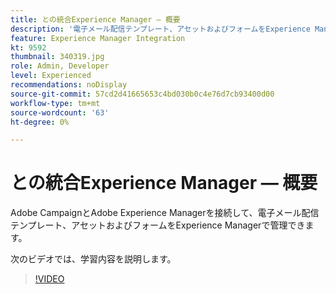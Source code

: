```yaml
---
title: との統合Experience Manager — 概要
description: '電子メール配信テンプレート、アセットおよびフォームをExperience Managerで管理できるようにAdobe CampaignをAdobe Experience Managerと接続する方法について説明します。 '
feature: Experience Manager Integration
kt: 9592
thumbnail: 340319.jpg
role: Admin, Developer
level: Experienced
recommendations: noDisplay
source-git-commit: 57cd2d41665653c4bd030b0c4e76d7cb93400d00
workflow-type: tm+mt
source-wordcount: '63'
ht-degree: 0%

---
```


# との統合Experience Manager — 概要

Adobe CampaignとAdobe Experience Managerを接続して、電子メール配信テンプレート、アセットおよびフォームをExperience Managerで管理できます。

次のビデオでは、学習内容を説明します。

>[!VIDEO](https://video.tv.adobe.com/v/340319?quality=12)
